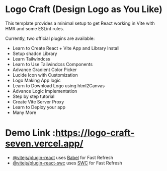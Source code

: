 # Logo Craft (Design Logo as You Like)

This template provides a minimal setup to get React working in Vite with HMR and some ESLint rules.

Currently, two official plugins are available:

- Learn to Create  React + Vite App and Library Install
- Setup shadcn Library
- Learn Tailwindcss 
- Learn to Use Tailwindcss Components
- Advance Gradient Color Picker
- Lucide Icon with Customization
- Logo Making App logic
- Learn to Download Logo using html2Canvas 
- Advance Logic Implementation
-  Step by step tutorial
- Create Vite Server Proxy
- Learn to Deploy your app
- Many More

# Demo Link :https://logo-craft-seven.vercel.app/
- [@vitejs/plugin-react](https://github.com/vitejs/vite-plugin-react/blob/main/packages/plugin-react/README.md) uses [Babel](https://babeljs.io/) for Fast Refresh
- [@vitejs/plugin-react-swc](https://github.com/vitejs/vite-plugin-react-swc) uses [SWC](https://swc.rs/) for Fast Refresh

